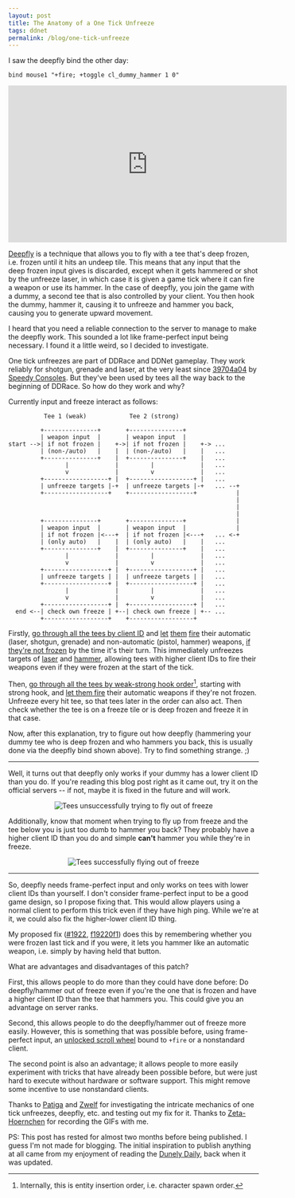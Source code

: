 ```yaml
---
layout: post
title: The Anatomy of a One Tick Unfreeze
tags: ddnet
permalink: /blog/one-tick-unfreeze
---
```


I saw the deepfly bind the other day:

```
bind mouse1 "+fire; +toggle cl_dummy_hammer 1 0"
```

<div style="text-align:center"><iframe width="560" height="315" src="https://www.youtube.com/embed/R5ZKcHXube0?start=21" frameborder="0" allow="autoplay; picture-in-picture" allowfullscreen></iframe></div>

[Deepfly](https://youtu.be/R5ZKcHXube0?t=21) is a technique that allows you to
fly with a tee that's deep frozen, i.e. frozen until it hits an undeep tile.
This means that any input that the deep frozen input gives is discarded, except
when it gets hammered or shot by the unfreeze laser, in which case it is given
a game tick where it can fire a weapon or use its hammer. In the case of
deepfly, you join the game with a dummy, a second tee that is also controlled
by your client. You then hook the dummy, hammer it, causing it to unfreeze and
hammer you back, causing you to generate upward movement.

I heard that you need a reliable connection to the server to manage to make the
deepfly work. This sounded a lot like frame-perfect input being necessary.
I found it a little weird, so I decided to investigate.

One tick unfreezes are part of DDRace and DDNet gameplay. They work reliably
for shotgun, grenade and laser, at the very least since
[39704a04](https://github.com/ddnet/ddnet/commit/39704a04a7c7e4db04d90b13c989ec94b4b42202)
by [Speedy Consoles](https://github.com/Speedy-Consoles). But they've been used
by tees all the way back to the beginning of DDRace. So how do they work and
why?

Currently input and freeze interact as follows:

```
          Tee 1 (weak)            Tee 2 (strong)

         +---------------+       +---------------+       
         | weapon input  |       | weapon input  |       
start -->| if not frozen |    +->| if not frozen |    +-> ... 
         | (non-/auto)   |    |  | (non-/auto)   |    |   ...
         +---------------+    |  +---------------+    |   ...
                |             |         |             |   ...
                v             |         v             |   ...
         +------------------+ |  +------------------+ |   ...
         | unfreeze targets |-+  | unfreeze targets |-+   ... --+
         +------------------+    +------------------+           |
                                                                |
                                                                |
                                                                |
         +---------------+       +---------------+              |
         | weapon input  |       | weapon input  |              |
         | if not frozen |<---+  | if not frozen |<---+   ... <-+
         | (only auto)   |    |  | (only auto)   |    |   ...
         +---------------+    |  +---------------+    |   ...
                |             |         |             |   ...
                v             |         v             |   ...
         +------------------+ |  +------------------+ |   ...
         | unfreeze targets | |  | unfreeze targets | |   ...
         +------------------+ |  +------------------+ |   ...
                |             |         |             |   ...
                v             |         v             |   ...
         +------------------+ |  +------------------+ |   ...
  end <--| check own freeze | +--| check own freeze | +-- ...
         +------------------+    +------------------+    
```

Firstly,
[go through all the tees by client ID](https://github.com/ddnet/ddnet/blob/ef32fc4beda0e02e9f83f5784d3a1e862b424944/src/engine/server/server.cpp#L2022) and
[let](https://github.com/ddnet/ddnet/blob/ef32fc4beda0e02e9f83f5784d3a1e862b424944/src/game/server/gamecontext.cpp#L933)
[them](https://github.com/ddnet/ddnet/blob/ef32fc4beda0e02e9f83f5784d3a1e862b424944/src/game/server/player.cpp#L477)
[fire](https://github.com/ddnet/ddnet/blob/ef32fc4beda0e02e9f83f5784d3a1e862b424944/src/game/server/entities/character.cpp#L702) their automatic
(laser, shotgun, grenade) and non-automatic (pistol, hammer) weapons, [if
they're not frozen](https://github.com/ddnet/ddnet/blob/ef32fc4beda0e02e9f83f5784d3a1e862b424944/src/game/server/entities/character.cpp#L363) by the time
it's their turn. This immediately unfreezes targets of
[l](https://github.com/ddnet/ddnet/blob/ef32fc4beda0e02e9f83f5784d3a1e862b424944/src/game/server/entities/character.cpp#L565)[a](https://github.com/ddnet/ddnet/blob/ef32fc4beda0e02e9f83f5784d3a1e862b424944/src/game/server/entities/laser.cpp#L28)[ser](https://github.com/ddnet/ddnet/blob/ef32fc4beda0e02e9f83f5784d3a1e862b424944/src/game/server/entities/laser.cpp#L69)
and
[hammer](https://github.com/ddnet/ddnet/blob/ef32fc4beda0e02e9f83f5784d3a1e862b424944/src/game/server/entities/character.cpp#L428),
allowing tees with higher client IDs to fire their weapons even if they were
frozen at the start of the tick.

Then, [go through all the tees by weak-strong hook
order](https://github.com/ddnet/ddnet/blob/ef32fc4beda0e02e9f83f5784d3a1e862b424944/src/game/server/gameworld.cpp#L253)[^1], starting with strong hook, and
[let them fire](https://github.com/ddnet/ddnet/blob/ef32fc4beda0e02e9f83f5784d3a1e862b424944/src/game/server/entities/character.cpp#L750) their automatic
weapons if they're not frozen. Unfreeze every hit tee, so that tees later in
the order can also act. Then check whether the tee is on a freeze tile or is
deep frozen and freeze it in that case.

Now, after this explanation, try to figure out how deepfly (hammering your
dummy tee who is deep frozen and who hammers you back, this is usually done via
the deepfly bind shown above). Try to find something strange. ;)

[^1]: Internally, this is entity insertion order, i.e. character spawn order.

---

Well, it turns out that deepfly only works if your dummy has a lower client ID
than you do. If you're reading this blog post right as it came out, try it on
the official servers -- if not, maybe it is fixed in the future and will work.

<div style="text-align:center">
<img src="{{site.baseurl}}/assets/2019-09-28-one-tick-unfreeze-no-unfreeze.gif" alt="Tees unsuccessfully trying to fly out of freeze" />
</div>

Additionally, know that moment when trying to fly up from freeze and the tee
below you is just too dumb to hammer you back? They probably have a higher
client ID than you do and simple **can't** hammer you while they're in freeze.

<div style="text-align:center">
<img src="{{site.baseurl}}/assets/2019-09-28-one-tick-unfreeze-unfreeze.gif" alt="Tees successfully flying out of freeze" />
</div>

---

So, deepfly needs frame-perfect input and only works on tees with lower client
IDs than yourself. I don't consider frame-perfect input to be a good game
design, so I propose fixing that. This would allow players using a normal
client to perform this trick even if they have high ping. While we're at it, we
could also fix the higher-lower client ID thing.

My proposed fix ([#1922](https://github.com/ddnet/ddnet/pull/1922),
[f19220f1](https://github.com/ddnet/ddnet/pull/1922/commits/f19220f1bbbb647954d6544865e3c2a2e9953037))
does this by remembering whether you were frozen last tick and if you were, it
lets you hammer like an automatic weapon, i.e. simply by having held that
button.

What are advantages and disadvantages of this patch?

First, this allows people to do more than they could have done before: Do
deepfly/hammer out of freeze even if you're the one that is frozen and have a
higher client ID than the tee that hammers you. This could give you an
advantage on server ranks.

Second, this allows people to do the deepfly/hammer out of freeze more easily.
However, this is something that was possible before, using frame-perfect input,
an [unlocked scroll wheel](https://youtu.be/aANF2OOVX40) bound to `+fire` or a
nonstandard client.

The second point is also an advantage; it allows people to more easily
experiment with tricks that have already been possible before, but were just
hard to execute without hardware or software support. This might remove some
incentive to use nonstandard clients.

Thanks to [Patiga](https://ddnet.tw/players/Patiga/) and
[Zwelf](https://ddnet.tw/players/Zwelf/) for investigating the intricate
mechanics of one tick unfreezes, deepfly, etc. and testing out my fix for it.
Thanks to [Zeta-Hoernchen](https://ddnet.tw/players/Zeta-Hoernchen/) for
recording the GIFs with me.

PS: This post has rested for almost two months before being published. I guess
I'm not made for blogging. The initial inspiration to publish anything at all
came from my enjoyment of reading the [Dunely
Daily](https://teedune.wordpress.com/), back when it was updated.
